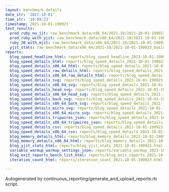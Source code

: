 ```yaml
---
layout: benchmark_details
date_str: '2021-10-01'
time_str: '19:09:23'
timestamp: 2021-10-01-190923
test_results:
  prod_ruby_no_jit: raw_benchmark_data/x86_64/2021-10/2021-10-01-190923_basic_benchmark_prod_ruby_no_jit.json
  prod_ruby_with_yjit: raw_benchmark_data/x86_64/2021-10/2021-10-01-190923_basic_benchmark_prod_ruby_with_yjit.json
  ruby_30_with_mjit: raw_benchmark_data/x86_64/2021-10/2021-10-01-190923_basic_benchmark_ruby_30_with_mjit.json
  yjit_stats: raw_benchmark_data/x86_64/2021-10/2021-10-01-190923_basic_benchmark_yjit_stats.json
reports:
  blog_speed_headline_html: reports/blog_speed_headline_2021-10-01-190923.html
  blog_speed_details_html: reports/blog_speed_details_2021-10-01-190923.html
  blog_speed_details_x86_64_html: reports/blog_speed_details_2021-10-01-190923.x86_64.html
  blog_speed_details_raw_details_html: reports/blog_speed_details_2021-10-01-190923.raw_details.html
  blog_speed_details_x86_64_raw_details_html: reports/blog_speed_details_2021-10-01-190923.x86_64.raw_details.html
  blog_speed_details_svg: reports/blog_speed_details_2021-10-01-190923.svg
  blog_speed_details_x86_64_svg: reports/blog_speed_details_2021-10-01-190923.x86_64.svg
  blog_speed_details_head_svg: reports/blog_speed_details_2021-10-01-190923.head.svg
  blog_speed_details_x86_64_head_svg: reports/blog_speed_details_2021-10-01-190923.x86_64.head.svg
  blog_speed_details_back_svg: reports/blog_speed_details_2021-10-01-190923.back.svg
  blog_speed_details_x86_64_back_svg: reports/blog_speed_details_2021-10-01-190923.x86_64.back.svg
  blog_speed_details_micro_svg: reports/blog_speed_details_2021-10-01-190923.micro.svg
  blog_speed_details_x86_64_micro_svg: reports/blog_speed_details_2021-10-01-190923.x86_64.micro.svg
  blog_speed_details_tripwires_json: reports/blog_speed_details_2021-10-01-190923.tripwires.json
  blog_speed_details_x86_64_tripwires_json: reports/blog_speed_details_2021-10-01-190923.x86_64.tripwires.json
  blog_speed_details_csv: reports/blog_speed_details_2021-10-01-190923.csv
  blog_speed_details_x86_64_csv: reports/blog_speed_details_2021-10-01-190923.x86_64.csv
  blog_memory_details_html: reports/blog_memory_details_2021-10-01-190923.html
  blog_memory_details_x86_64_html: reports/blog_memory_details_2021-10-01-190923.x86_64.html
  blog_yjit_stats_html: reports/blog_yjit_stats_2021-10-01-190923.html
  variable_warmup_warmup_settings_json: reports/variable_warmup_2021-10-01-190923.warmup_settings.json
  blog_exit_reports_bench_list_html: reports/blog_exit_reports_2021-10-01-190923.bench_list.html
  iteration_count_html: reports/iteration_count_2021-10-01-190923.html

---
```

Autogenerated by continuous_reporting/generate_and_upload_reports.rb script.
